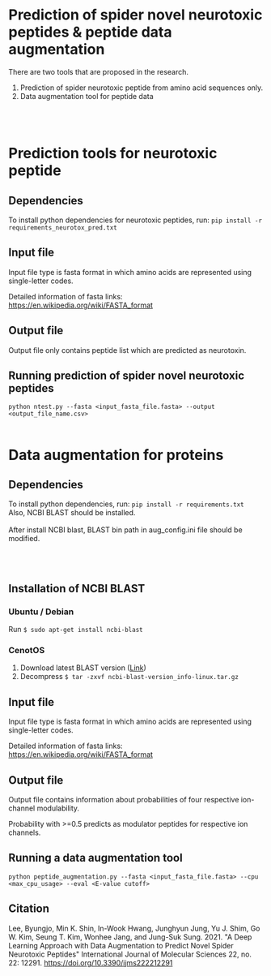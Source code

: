 # Prediction of spider novel neurotoxic peptides & peptide data augmentation
There are two tools that are proposed in the research.
1. Prediction of spider neurotoxic peptide from amino acid sequences only.<br>
2. Data augmentation tool for peptide data

<br><br>
# Prediction tools for neurotoxic peptide 
## Dependencies
To install python dependencies for neurotoxic peptides, run: `pip install -r requirements_neurotox_pred.txt`

## Input file 
Input file type is fasta format in which amino acids are represented using single-letter codes.

Detailed information of fasta links: https://en.wikipedia.org/wiki/FASTA_format

## Output file
Output file only contains peptide list which are predicted as neurotoxin.

## Running prediction of spider novel neurotoxic peptides

`python ntest.py --fasta <input_fasta_file.fasta> --output <output_file_name.csv>`
<br><br>
# Data augmentation for proteins
## Dependencies
To install python dependencies, run: `pip install -r requirements.txt`<br>
Also, NCBI BLAST should be installed.<br><br>
After install NCBI blast, BLAST bin path in aug_config.ini file should be modified.

<br><br>
## Installation of NCBI BLAST
### Ubuntu / Debian
Run
`$ sudo apt-get install ncbi-blast`
### CenotOS
1. Download latest BLAST version (<a href="https://blast.ncbi.nlm.nih.gov/Blast.cgi?CMD=Web&PAGE_TYPE=BlastDocs&DOC_TYPE=Download">Link</a>)
2. Decompress
`$ tar -zxvf ncbi-blast-version_info-linux.tar.gz`

## Input file 
Input file type is fasta format in which amino acids are represented using single-letter codes.

Detailed information of fasta links: https://en.wikipedia.org/wiki/FASTA_format

## Output file
Output file contains information about probabilities of four respective ion-channel modulability.

Probability with >=0.5 predicts as modulator peptides for respective ion channels.

## Running a data augmentation tool
`python peptide_augmentation.py --fasta <input_fasta_file.fasta> --cpu <max_cpu_usage> --eval <E-value cutoff>`



## Citation
Lee, Byungjo, Min K. Shin, In-Wook Hwang, Junghyun Jung, Yu J. Shim, Go W. Kim, Seung T. Kim, Wonhee Jang, and Jung-Suk Sung. 2021. "A Deep Learning Approach with Data Augmentation to Predict Novel Spider Neurotoxic Peptides" International Journal of Molecular Sciences 22, no. 22: 12291. https://doi.org/10.3390/ijms222212291
